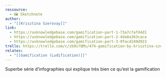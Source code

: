 ```yaml
---
ressource:
  - 🖼️ Sketchnote
author:
  - "[[Krisztina Szerovay]]"
link:
  - https://uxknowledgebase.com/gamification-part-1-73a7c7afd4d1
  - https://uxknowledgebase.com/gamification-part-2-4da8a363caca
  - https://uxknowledgebase.com/gamification-part-3-9facd249d923
trello: https://trello.com/c/zb9s7QMs/474-gamification-by-krisztina-szerovay
relates:
  - "[[Gamification (Ludification)]]"
---
```

Superbe série d’infographies qui explique très bien ce qu’est la gamification
